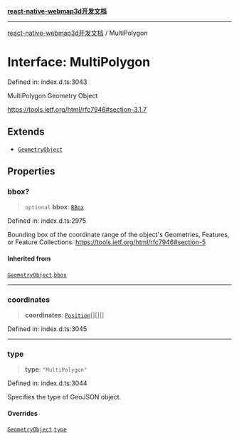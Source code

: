 [**react-native-webmap3d开发文档**](../README.md)

***

[react-native-webmap3d开发文档](../globals.md) / MultiPolygon

# Interface: MultiPolygon

Defined in: index.d.ts:3043

MultiPolygon Geometry Object

https://tools.ietf.org/html/rfc7946#section-3.1.7

## Extends

- [`GeometryObject`](GeometryObject.md)

## Properties

### bbox?

> `optional` **bbox**: [`BBox`](../type-aliases/BBox.md)

Defined in: index.d.ts:2975

Bounding box of the coordinate range of the object's Geometries, Features, or Feature Collections.
https://tools.ietf.org/html/rfc7946#section-5

#### Inherited from

[`GeometryObject`](GeometryObject.md).[`bbox`](GeometryObject.md#bbox)

***

### coordinates

> **coordinates**: [`Position`](../type-aliases/Position.md)[][][]

Defined in: index.d.ts:3045

***

### type

> **type**: `"MultiPolygon"`

Defined in: index.d.ts:3044

Specifies the type of GeoJSON object.

#### Overrides

[`GeometryObject`](GeometryObject.md).[`type`](GeometryObject.md#type)
